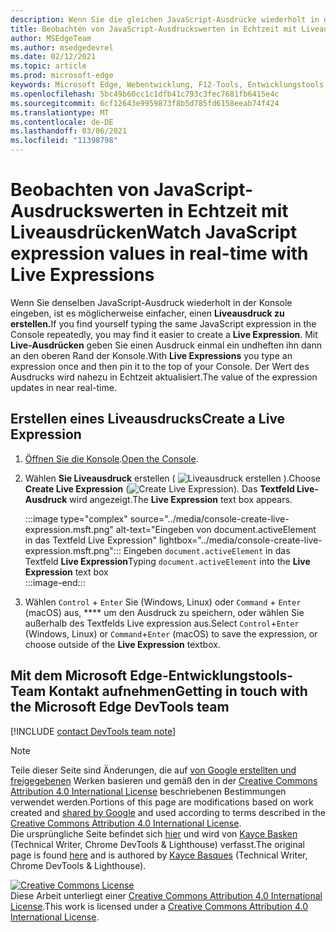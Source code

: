 ```yaml
---
description: Wenn Sie die gleichen JavaScript-Ausdrücke wiederholt in die Konsole eingeben, versuchen Sie es stattdessen mit Live-Ausdrücken.
title: Beobachten von JavaScript-Ausdruckswerten in Echtzeit mit Liveausdrücken
author: MSEdgeTeam
ms.author: msedgedevrel
ms.date: 02/12/2021
ms.topic: article
ms.prod: microsoft-edge
keywords: Microsoft Edge, Webentwicklung, F12-Tools, Entwicklungstools
ms.openlocfilehash: 5bc49b60cc1c1dfb41c793c3fec7681fb6415e4c
ms.sourcegitcommit: 6cf12643e9959873f8b5d785fd6158eeab74f424
ms.translationtype: MT
ms.contentlocale: de-DE
ms.lasthandoff: 03/06/2021
ms.locfileid: "11398798"
---
```

<!-- Copyright Kayce Basques 

   Licensed under the Apache License, Version 2.0 (the "License");
   you may not use this file except in compliance with the License.
   You may obtain a copy of the License at

       https://www.apache.org/licenses/LICENSE-2.0

   Unless required by applicable law or agreed to in writing, software
   distributed under the License is distributed on an "AS IS" BASIS,
   WITHOUT WARRANTIES OR CONDITIONS OF ANY KIND, either express or implied.
   See the License for the specific language governing permissions and
   limitations under the License.  -->

# <a name="watch-javascript-expression-values-in-real-time-with-live-expressions"></a><span data-ttu-id="04b2a-104">Beobachten von JavaScript-Ausdruckswerten in Echtzeit mit Liveausdrücken</span><span class="sxs-lookup"><span data-stu-id="04b2a-104">Watch JavaScript expression values in real-time with Live Expressions</span></span>  

<span data-ttu-id="04b2a-105">Wenn Sie denselben JavaScript-Ausdruck wiederholt in der Konsole eingeben, ist es möglicherweise einfacher, einen **Liveausdruck zu erstellen.**</span><span class="sxs-lookup"><span data-stu-id="04b2a-105">If you find yourself typing the same JavaScript expression in the Console repeatedly, you may find it easier to create a **Live Expression**.</span></span>  <span data-ttu-id="04b2a-106">Mit **Live-Ausdrücken** geben Sie einen Ausdruck einmal ein undheften ihn dann an den oberen Rand der Konsole.</span><span class="sxs-lookup"><span data-stu-id="04b2a-106">With **Live Expressions** you type an expression once and then pin it to the top of your Console.</span></span>  <span data-ttu-id="04b2a-107">Der Wert des Ausdrucks wird nahezu in Echtzeit aktualisiert.</span><span class="sxs-lookup"><span data-stu-id="04b2a-107">The value of the expression updates in near real-time.</span></span>  

## <a name="create-a-live-expression"></a><span data-ttu-id="04b2a-108">Erstellen eines Liveausdrucks</span><span class="sxs-lookup"><span data-stu-id="04b2a-108">Create a Live Expression</span></span>  

1.  <span data-ttu-id="04b2a-109">[Öffnen Sie die Konsole][DevToolsConsoleReferenceOpenConsole].</span><span class="sxs-lookup"><span data-stu-id="04b2a-109">[Open the Console][DevToolsConsoleReferenceOpenConsole].</span></span>  
1.  <span data-ttu-id="04b2a-110">Wählen **Sie Liveausdruck** erstellen \( ![ Liveausdruck ][ImageCreateLiveExpressionIcon] erstellen \).</span><span class="sxs-lookup"><span data-stu-id="04b2a-110">Choose **Create Live Expression** \(![Create Live Expression][ImageCreateLiveExpressionIcon]\).</span></span>  <span data-ttu-id="04b2a-111">Das **Textfeld Live-Ausdruck** wird angezeigt.</span><span class="sxs-lookup"><span data-stu-id="04b2a-111">The **Live Expression** text box appears.</span></span>  
    
    :::image type="complex" source="../media/console-create-live-expression.msft.png" alt-text="Eingeben von document.activeElement in das Textfeld Live Expression" lightbox="../media/console-create-live-expression.msft.png":::
       <span data-ttu-id="04b2a-113">Eingeben `document.activeElement` in das Textfeld **Live Expression**</span><span class="sxs-lookup"><span data-stu-id="04b2a-113">Typing `document.activeElement` into the **Live Expression** text box</span></span>  
    :::image-end:::  
    
1.  <span data-ttu-id="04b2a-114">Wählen `Control` + `Enter` Sie \(Windows, Linux\) oder `Command` + `Enter` \(macOS\) aus, \*\*\*\* um den Ausdruck zu speichern, oder wählen Sie außerhalb des Textfelds Live expression aus.</span><span class="sxs-lookup"><span data-stu-id="04b2a-114">Select `Control`+`Enter` \(Windows, Linux\) or `Command`+`Enter` \(macOS\) to save the expression, or choose outside of the **Live Expression** textbox.</span></span>  

## <a name="getting-in-touch-with-the-microsoft-edge-devtools-team"></a><span data-ttu-id="04b2a-115">Mit dem Microsoft Edge-Entwicklungstools-Team Kontakt aufnehmen</span><span class="sxs-lookup"><span data-stu-id="04b2a-115">Getting in touch with the Microsoft Edge DevTools team</span></span>  

[!INCLUDE [contact DevTools team note](../includes/contact-devtools-team-note.md)]  

<!-- image links -->  

[ImageCreateLiveExpressionIcon]: ../media/create-live-expression-icon.msft.png  

<!-- links -->  

[DevToolsConsoleReferenceOpenConsole]: ./reference.md#open-the-console "Öffnen Sie die Konsole – Konsolenreferenz | Microsoft Docs"  

> [!NOTE]
> <span data-ttu-id="04b2a-117">Teile dieser Seite sind Änderungen, die auf [von Google erstellten und freigegebenen][GoogleSitePolicies] Werken basieren und gemäß den in der [Creative Commons Attribution 4.0 International License][CCA4IL] beschriebenen Bestimmungen verwendet werden.</span><span class="sxs-lookup"><span data-stu-id="04b2a-117">Portions of this page are modifications based on work created and [shared by Google][GoogleSitePolicies] and used according to terms described in the [Creative Commons Attribution 4.0 International License][CCA4IL].</span></span>  
> <span data-ttu-id="04b2a-118">Die ursprüngliche Seite befindet sich [hier](https://developers.google.com/web/tools/chrome-devtools/console/live-expressions) und wird von [Kayce Basken][KayceBasques] \(Technical Writer, Chrome DevTools \& Lighthouse\) verfasst.</span><span class="sxs-lookup"><span data-stu-id="04b2a-118">The original page is found [here](https://developers.google.com/web/tools/chrome-devtools/console/live-expressions) and is authored by [Kayce Basques][KayceBasques] \(Technical Writer, Chrome DevTools \& Lighthouse\).</span></span>  

[![Creative Commons License][CCby4Image]][CCA4IL]  
<span data-ttu-id="04b2a-120">Diese Arbeit unterliegt einer [Creative Commons Attribution 4.0 International License][CCA4IL].</span><span class="sxs-lookup"><span data-stu-id="04b2a-120">This work is licensed under a [Creative Commons Attribution 4.0 International License][CCA4IL].</span></span>  

[CCA4IL]: https://creativecommons.org/licenses/by/4.0  
[CCby4Image]: https://i.creativecommons.org/l/by/4.0/88x31.png  
[GoogleSitePolicies]: https://developers.google.com/terms/site-policies  
[KayceBasques]: https://developers.google.com/web/resources/contributors/kaycebasques  
